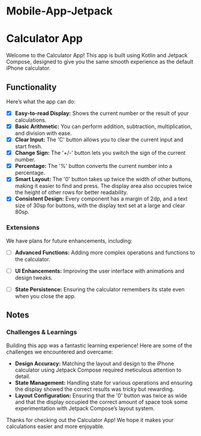 # Mobile-App-Jetpack
# Calculator App

Welcome to the Calculator App! This app is built using Kotlin and Jetpack Compose, designed to give you the same smooth experience as the default iPhone calculator.

## Functionality 

Here’s what the app can do:

* [x] **Easy-to-read Display:** Shows the current number or the result of your calculations.
* [x] **Basic Arithmetic:** You can perform addition, subtraction, multiplication, and division with ease.
* [x] **Clear Input:** The 'C' button allows you to clear the current input and start fresh.
* [x] **Change Sign:** The '+/-' button lets you switch the sign of the current number.
* [x] **Percentage:** The '%' button converts the current number into a percentage.
* [x] **Smart Layout:** The '0' button takes up twice the width of other buttons, making it easier to find and press. The display area also occupies twice the height of other rows for better readability.
* [x] **Consistent Design:** Every component has a margin of 2dp, and a text size of 30sp for buttons, with the display text set at a large and clear 80sp.

### Extensions

We have plans for future enhancements, including:

* [ ] **Advanced Functions:** Adding more complex operations and functions to the calculator.
* [ ] **UI Enhancements:** Improving the user interface with animations and design tweaks.
* [ ] **State Persistence:** Ensuring the calculator remembers its state even when you close the app.


## Notes

### Challenges & Learnings

Building this app was a fantastic learning experience! Here are some of the challenges we encountered and overcame:

- **Design Accuracy:** Matching the layout and design to the iPhone calculator using Jetpack Compose required meticulous attention to detail.
- **State Management:** Handling state for various operations and ensuring the display showed the correct results was tricky but rewarding.
- **Layout Configuration:** Ensuring that the '0' button was twice as wide and that the display occupied the correct amount of space took some experimentation with Jetpack Compose’s layout system.

Thanks for checking out the Calculator App! We hope it makes your calculations easier and more enjoyable.
